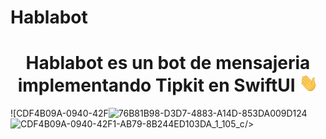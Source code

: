 # Hablabot  
<h1 align="center">Hablabot es un bot de mensajeria implementando Tipkit en SwiftUI <img src="https://raw.githubusercontent.com/ABSphreak/ABSphreak/master/gifs/Hi.gif" width="30px"></h2></h1>
 
![CDF4B09A-0940-42F<img width="1920" alt="76B81B98-D3D7-4883-A14D-853DA009D124" src="https://github.com/user-attachments/assets/e8c78ddf-30a6-4530-b51c-ee13808000b7" />
![CDF4B09A-0940-42F1-AB79-8B244ED103DA_1_105_c](https://github.com/user-attachments/assets/a6ffa3d8-431f-4335-a447-305a87e91e0c)/>

